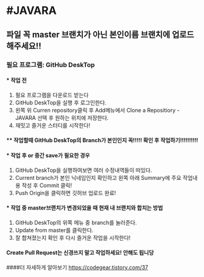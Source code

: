 #JAVARA
============
## 파일 꼭 master 브랜치가 아닌 본인이름 브랜치에 업로드해주세요!!

### 필요 프로그램: GitHub DeskTop

#### * 작업 전
1. 필요 프로그램을 다운로드 받는다
2. GitHub DeskTop을 실행 후 로그인한다.
3. 왼쪽 위 Curren repository클릭 후 Add메뉴에서 Clone a Repositiory - JAVARA 선택 후 원하는 위치에 저장한다.
4. 재밋고 즐거운 스터디를 시작한다!

#### ** 작업할때 GitHub DeskTop의 Branch가 본인인지 꼭!!!!! 확인 후 작업하기!!!!!!!!!!

#### * 작업 후 or 중간 save가 필요한 경우
1. GitHub DeskTop을 실행하여보면 여러 수정내역들이 떠있다.
2. Current branch가 본인 닉네임인지 확인하고 왼쪽 아래 Summary에 주요 작업내용 작성 후 Commit 클릭!
3. Push Origin을 클릭하면 깃허브 업로드 완료!



#### * 작업 중 master브랜치가 변경되었을 때 현재 내 브랜치와 합치는 방법
1. GitHub DeskTop의 위쪽 메뉴 중 branch를 눌러준다.
2. Update from master를 클릭한다.
3. 잘 합쳐졌는지 확인 후 다시 즐거운 작업을 시작한다!

#### Create Pull Request는 신경쓰지 말고 작업하세요! 안해도 됩니당

####더 자세하게 알아보기
https://codegear.tistory.com/37
